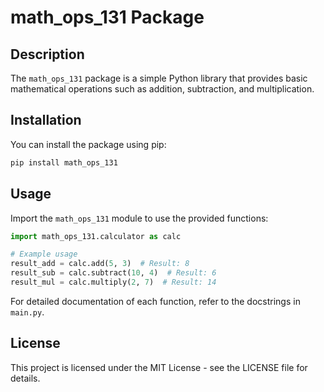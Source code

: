 # math_ops_131 Package 

## Description 

The `math_ops_131` package is a simple Python library that provides basic mathematical operations such as addition, subtraction, and multiplication. 

## Installation 

You can install the package using pip: 

```bash
pip install math_ops_131 
```

## Usage 

Import the `math_ops_131` module to use the provided functions: 
```python 
import math_ops_131.calculator as calc 

# Example usage 
result_add = calc.add(5, 3)  # Result: 8 
result_sub = calc.subtract(10, 4)  # Result: 6  
result_mul = calc.multiply(2, 7)  # Result: 14 
```
For detailed documentation of each function, refer to the docstrings in `main.py`. 

## License 

This project is licensed under the MIT License - see the LICENSE file for details.
